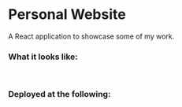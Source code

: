 # Personal Website

A React application to showcase some of my work.

### What it looks like:

![]()
![]()
![]()
![]()
![]()

### Deployed at the following:

